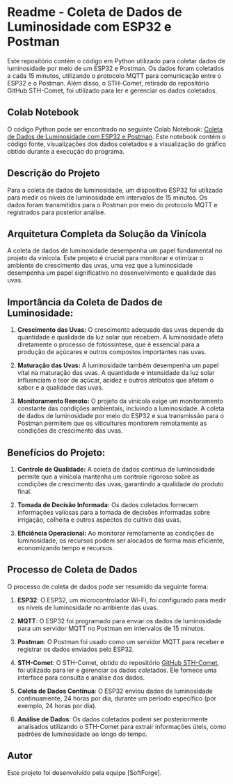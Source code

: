 # Readme - Coleta de Dados de Luminosidade com ESP32 e Postman

Este repositório contém o código em Python utilizado para coletar dados de luminosidade por meio de um ESP32 e Postman. Os dados foram coletados a cada 15 minutos, utilizando o protocolo MQTT para comunicação entre o ESP32 e o Postman. Além disso, o STH-Comet, retirado do repositório GitHub STH-Comet, foi utilizado para ler e gerenciar os dados coletados.

## Colab Notebook

O código Python pode ser encontrado no seguinte Colab Notebook: [Coleta de Dados de Luminosidade com ESP32 e Postman](https://colab.research.google.com/drive/1kwkfZ6VfcdBlLfB4lGTHZA4vnEhOYOsu?usp=sharing). Este notebook contém o código fonte, visualizações dos dados coletados e a visualização do gráfico obtido durante a execução do programa.

## Descrição do Projeto

Para a coleta de dados de luminosidade, um dispositivo ESP32 foi utilizado para medir os níveis de luminosidade em intervalos de 15 minutos. Os dados foram transmitidos para o Postman por meio do protocolo MQTT e registrados para posterior análise.

## Arquitetura Completa da Solução da Vinícola
A coleta de dados de luminosidade desempenha um papel fundamental no projeto da vinícola. Este projeto é crucial para monitorar e otimizar o ambiente de crescimento das uvas, uma vez que a luminosidade desempenha um papel significativo no desenvolvimento e qualidade das uvas.

## Importância da Coleta de Dados de Luminosidade:
1. **Crescimento das Uvas:** O crescimento adequado das uvas depende da quantidade e qualidade da luz solar que recebem. A luminosidade afeta diretamente o processo de fotossíntese, que é essencial para a produção de açúcares e outros compostos importantes nas uvas.

2. **Maturação das Uvas:** A luminosidade também desempenha um papel vital na maturação das uvas. A quantidade e intensidade da luz solar influenciam o teor de açúcar, acidez e outros atributos que afetam o sabor e a qualidade das uvas.

3. **Monitoramento Remoto:** O projeto da vinícola exige um monitoramento constante das condições ambientais, incluindo a luminosidade. A coleta de dados de luminosidade por meio do ESP32 e sua transmissão para o Postman permitem que os viticultures monitorem remotamente as condições de crescimento das uvas.

## Benefícios do Projeto:
1. **Controle de Qualidade:** A coleta de dados contínua de luminosidade permite que a vinícola mantenha um controle rigoroso sobre as condições de crescimento das uvas, garantindo a qualidade do produto final.

2. **Tomada de Decisão Informada:** Os dados coletados fornecem informações valiosas para a tomada de decisões informadas sobre irrigação, colheita e outros aspectos do cultivo das uvas.

3. **Eficiência Operacional:** Ao monitorar remotamente as condições de luminosidade, os recursos podem ser alocados de forma mais eficiente, economizando tempo e recursos.

## Processo de Coleta de Dados

O processo de coleta de dados pode ser resumido da seguinte forma:

1. **ESP32**: O ESP32, um microcontrolador Wi-Fi, foi configurado para medir os níveis de luminosidade no ambiente das uvas.

2. **MQTT**: O ESP32 foi programado para enviar os dados de luminosidade para um servidor MQTT no Postman em intervalos de 15 minutos.

3. **Postman**: O Postman foi usado como um servidor MQTT para receber e registrar os dados enviados pelo ESP32.

4. **STH-Comet**: O STH-Comet, obtido do repositório [GitHub STH-Comet](https://github.com/fabiocabrini/fiware), foi utilizado para ler e gerenciar os dados coletados. Ele fornece uma interface para consulta e análise dos dados.

5. **Coleta de Dados Contínua**: O ESP32 enviou dados de luminosidade continuamente, 24 horas por dia, durante um período específico (por exemplo, 24 horas por dia).

6. **Análise de Dados**: Os dados coletados podem ser posteriormente analisados utilizando o STH-Comet para extrair informações úteis, como padrões de luminosidade ao longo do tempo.

## Autor

Este projeto foi desenvolvido pela equipe [SoftForge].
